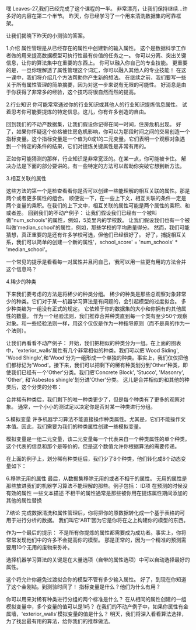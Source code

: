 嘿 Leaves-27,我们已经完成了这个课程的一半。
非常漂亮，让我们保持继续...许多好的内容在第二个半节。
昨天，你已经学习了一个用来清洗数据集的可靠框架。

让我们揭晓下昨天的小测验的答案。

1.介绍
属性管理是从已经存在的属性中创建新的输入属性。
这个是数据科学工作者做的用来提高数据模型可执行性最有价值的任务之一。
你可以分离、突出关键信息，让你的算法集中在重要的东西上。
你可以融入你自己的专业技能。
更重要的是，一旦你理解透了属性管理这个词汇，你可以融入其他人的专业技能！
在这一课中，我们将介绍几个方法帮助你产生新的想法。
在继续之前，我们要写一些关于所有属性管理的简单摘要，因为对这一步来说有无限的可能性。
好消息是由于你获得了非常多的经验，这个技巧将很自然而然的提高。

2.行业知识
你可能常常通过你的行业知识或其他人的行业知识提炼信息属性。
试着思考你可能要提炼的特定信息。这儿，你有许多创造的自由。

回到我们的不动产数据集，让我们假设你记得在同一时间，住房危机出现。
好了，如果你怀疑这个价格被住房危机影响，你可以为那段时间之间的交易创造一个指标变量。这个指标变量是一个值为0或1的二元变量。它们表明一个观察对象遇到一个特定的条件的结果，它们对提炼关键属性是非常有用的。

正如你可能猜测的那样，行业知识是非常宽泛的。在某一点，你可能被卡住。
解决办法是下面的部分要讲的。有一些特定的方法可以帮助你突破它想到新方法。

3.相互关联的属性

这些方法的第一个是检查看看你是否可以创建一些能理解的相互关联的属性。那是两个或者更多属性的组合。
顺便说一下，在一些上下文，相互关联的条件一定是两个变量的乘积。在我们的上下文中，相互关联的属性可能是两个属性的乘积、和或者差。
回到我们的不动产例子：
让我们假设我们已经有一个被叫做"num_schools"的属性，例如，5英里内的学校数。
让我们假设我们也有一个被叫做'median_school'的属性，例如，那些学校的平均质量得分。
然而，我们可能猜想，真正重要的是还有许多学校可选，但他们已经很好了。
好了，捕捉相互关系，我们可以简单的创建一个新的属性'，school_score' = 'num_schools' * 'median_school'。

一个常见的提示是看看每一对属性并且问自己，‘我可以用一些更有用的方法合并这个信息吗？

4.稀少的种类

下来我们要考虑的方法是将稀少的种类分组。
稀少的种类是那些总观察对象非常少的种类。它们对于某一机器学习算法是有问题的，会引起模型的过度拟合。
多少种类编为一组没有正式的规定。
它依赖于你的数据集的大小和你拥有的其他属性的数量。
作为一个经验法则，我们推荐合并种类直到每一个类有至少50个观察对象。和一些经验法则一样，用这个仅仅是作为一种指导原则（而不是真的作为一个法则）。

让我们再看看不动产例子：
开始，我们把相似的种类分为一组。在上面的图表中，'exterior_walls'属性有几个非常相似的种类。我们可以把'Wood Siding', 'Wood Shingle',和'Wood'分为一组形成一个单独的种类。事实上，我们仅仅把他们都标记为'Wood'。接下来，我们可以把剩下的稀有种类划分到'Other'种类，即使我们已经有一个'Other'分类。我们把'Concrete Block', 'Stucco', 'Masonry', 'Other', 和'Asbestos shingle'划分进'Other'分类。
这儿是合并相似的和其他的种类后，这个分类的分布：

合并稀有种类后，我们剩下的唯一种类更少了，但是每个种类有了更多的观察对象。
通常，一个小小的测试足以决定你是否对某一种类进行分组。

5.模拟变量
许多机器学习算法不能直接操作种类属性。尤其是，它们不能操作文本值。因此，我们需要为我们的种类属性创建一些模拟变量。

模拟变量是一组二元变量，该二元变量每一个代表来自一个种类属性的单个种类。这个代表的信息和那个是等价的，但是这个数值允许你根据算法的需要传递。

在上面的例子上，划分稀有种类组后，我们少了8个种类，他们转化成8个动态变量如下：


6.移除无用的属性
最后，从数据集移除无用的或者不相干的属性。
无用的属性是那些放进我们的机器学习算法不能理解的那些。例子包括：
ID项
在预测的时候没有效的属性
一些文本描述
不相干的属性通常是那些被你用在提炼属性期间添加的其他的属性替换

7.结论
 完成数据清洗和属性管理后，你将把你的原数据转化成一个基于表格的可用于进行分析的数据。
 我们叫它‘ABT’因为它是你将在之上构建你的模型的东西。

 作为一个最后的提示：
 不是所有你提炼的属性都需要成为成功者。事实上，你将常常发现他们中的许多不会提高你的模型。
 那是正常的，因为一个精准的预测需要用10个无用的废物来弥补。

选择机器学习算法的关键是在大量选项（自带的属性选项）中可以自动选择最好的属性。

这个将允许你避免过渡拟合你的模型不管有多少输入属性。
好了，到现在你知道了这个金刚钻。到测验时间了！
指标变量是什么？他们为什么有用？

你可以用来对稀有种类进行分组的两个标准是什么？
在从相同的属性创建的一组模拟变量中，多个变量的值可以是1吗？
在我们的不动产例子中，如果你属性有金属墙，'exterior_walls'模拟变量的值是什么？
明天，我们将深入看看算法选择，为了找出最有用的算法，给你我们的推荐做法。